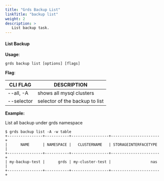 ```yaml
---
title: "Grds Backup List"
linkTitle: "backup list"
weight: 2
description: >
   List backup task.
---
```


#### List Backup

**Usage**:

```shell script
grds backup list [options] [flags]
```

**Flag**:

| CLI FLAG       | DESCRIPTION                           |
| -------------- | ------------------------------------- |
| --all, -A      | shows all mysql clusters              |
| --selector     | selector of the backup to list        |

**Example:**

List all backup under grds namespace

```shell
$ grds backup list -A -w table
+----------------+-----------+-----------------+----------------------+
|      NAME      | NAMESPACE |   CLUSTERNAME   | STORAGEINTERFACETYPE |
+----------------+-----------+-----------------+----------------------+
| my-backup-test |      grds | my-cluster-test |                  nas |
+----------------+-----------+-----------------+----------------------+

```